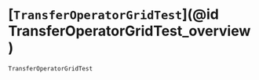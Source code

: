 # [`TransferOperatorGridTest`](@id TransferOperatorGridTest_overview)

```@docs 
TransferOperatorGridTest
```
